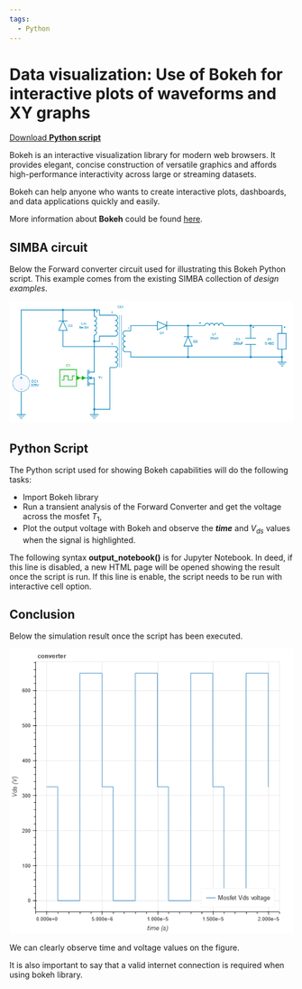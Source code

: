 ```yaml
---
tags:
  - Python
---
```


# Data visualization: Use of Bokeh for interactive plots of waveforms and XY graphs

[Download **Python script**](dataviz_bokeh.py)

Bokeh is an interactive visualization library for modern web browsers. It provides elegant, concise construction of versatile graphics and affords high-performance interactivity across large or streaming datasets. 

Bokeh can help anyone who wants to create interactive plots, dashboards, and data applications quickly and easily.

More information about **Bokeh** could be found [here](https://bokeh.org/).


## SIMBA circuit

Below the Forward converter circuit used for illustrating this Bokeh Python script. This example comes from the existing SIMBA collection of *design examples*.

![Forward](fig/forward.png)


## Python Script

The Python script used for showing Bokeh capabilities will do the following tasks:

* Import Bokeh library
* Run a transient analysis of the Forward Converter and get the voltage across the mosfet $T_{1}$,
* Plot the output voltage with Bokeh and observe the ***time*** and $V_{ds}$ values when the signal is highlighted. 

The following syntax **output_notebook()**  is for Jupyter Notebook. In deed, if this line is disabled, a new HTML page will be opened showing the result once the script is run. 
If this line is enable, the script needs to be run with interactive cell option.


## Conclusion

Below the simulation result once the script has been executed. 

![result](fig/vmosfet.png)

We can clearly observe time and voltage values on the figure.

It is also important to say that a valid internet connection is required when using bokeh library.
